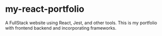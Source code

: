 # my-react-portfolio
A FullStack website using React, Jest, and other tools. This is my portfolio with frontend backend and incorporating frameworks.
